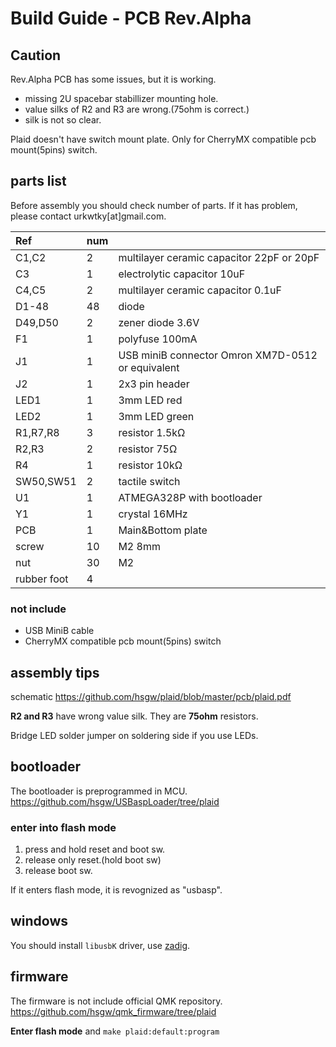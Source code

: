 Build Guide - PCB Rev.Alpha
===================================================================

## Caution
Rev.Alpha PCB has some issues, but it is working.
- missing 2U spacebar stabillizer mounting hole.
- value silks of R2 and R3 are wrong.(75ohm is correct.)
- silk is not so clear.

Plaid doesn't have switch mount plate.
Only for CherryMX compatible pcb mount(5pins) switch.

## parts list

Before assembly you should check number of parts.
If it has problem, please contact urkwtky[at]gmail.com.

|Ref|num||
| :- |  :- |  :- | 
|C1,C2|2|multilayer ceramic capacitor 22pF or 20pF|
|C3|1|electrolytic capacitor 10uF|
|C4,C5|2|multilayer ceramic capacitor 0.1uF|
|D1-48|48|diode|
|D49,D50|2|zener diode 3.6V|
|F1|1|polyfuse 100mA|
|J1|1|USB miniB connector Omron XM7D-0512 or equivalent|
|J2|1|2x3 pin header|
|LED1|1|3mm LED red|
|LED2|1|3mm LED green|
|R1,R7,R8|3|resistor 1.5kΩ|
|R2,R3|2|resistor 75Ω|
|R4|1|resistor 10kΩ|
|SW50,SW51|2|tactile switch|
|U1|1|ATMEGA328P with bootloader|
|Y1|1|crystal 16MHz|
|PCB|1|Main&Bottom plate|
|screw|10|M2 8mm|
|nut|30|M2|
|rubber foot|4||

### not include
- USB MiniB cable
- CherryMX compatible pcb mount(5pins) switch

## assembly tips
schematic https://github.com/hsgw/plaid/blob/master/pcb/plaid.pdf

**R2 and R3** have wrong value silk.
They are **75ohm** resistors.

Bridge LED solder jumper on soldering side if you use LEDs.


## bootloader
The bootloader is preprogrammed in MCU.    
https://github.com/hsgw/USBaspLoader/tree/plaid

### enter into flash mode
1. press and hold reset and boot sw.
2. release only reset.(hold boot sw)
3. release boot sw.

If it enters flash mode, it is revognized as "usbasp".

## windows
You should install `libusbK` driver, use [zadig](http://zadig.akeo.ie/).

## firmware
The firmware is not include official QMK repository.   
https://github.com/hsgw/qmk_firmware/tree/plaid

**Enter flash mode** and
```make plaid:default:program```
